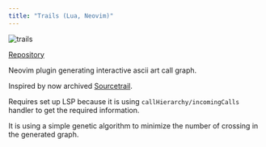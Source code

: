 ```yaml
---
title: "Trails (Lua, Neovim)"
---
```


![trails](/trails.png)

[Repository](https://github.com/kontura/trails.nvim)

Neovim plugin generating interactive ascii art call graph.

Inspired by now archived [Sourcetrail](https://github.com/CoatiSoftware/Sourcetrail).

Requires set up LSP because it is using `callHierarchy/incomingCalls` handler to get the required information.

It is using a simple genetic algorithm to minimize the number of crossing in the generated graph.
